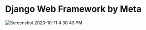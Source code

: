 # Django Web Framework by Meta
![Screenshot 2023-10-11 4 30 43 PM](https://github.com/kerry91/metaDjango/assets/36702039/fb23219a-1683-4ed6-907a-6ebc4ee970dc)
